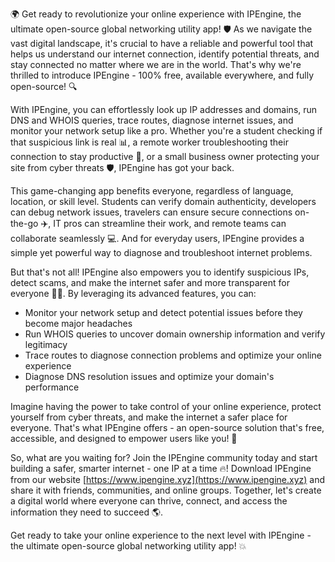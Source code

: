 🌍 Get ready to revolutionize your online experience with IPEngine, the ultimate open-source global networking utility app! 🛡️ As we navigate the vast digital landscape, it's crucial to have a reliable and powerful tool that helps us understand our internet connection, identify potential threats, and stay connected no matter where we are in the world. That's why we're thrilled to introduce IPEngine - 100% free, available everywhere, and fully open-source! 🔍

With IPEngine, you can effortlessly look up IP addresses and domains, run DNS and WHOIS queries, trace routes, diagnose internet issues, and monitor your network setup like a pro. Whether you're a student checking if that suspicious link is real 📊, a remote worker troubleshooting their connection to stay productive 💼, or a small business owner protecting your site from cyber threats 🛡️, IPEngine has got your back.

This game-changing app benefits everyone, regardless of language, location, or skill level. Students can verify domain authenticity, developers can debug network issues, travelers can ensure secure connections on-the-go ✈️, IT pros can streamline their work, and remote teams can collaborate seamlessly 💻. And for everyday users, IPEngine provides a simple yet powerful way to diagnose and troubleshoot internet problems.

But that's not all! IPEngine also empowers you to identify suspicious IPs, detect scams, and make the internet safer and more transparent for everyone 🕵️‍♀️. By leveraging its advanced features, you can:

* Monitor your network setup and detect potential issues before they become major headaches
* Run WHOIS queries to uncover domain ownership information and verify legitimacy
* Trace routes to diagnose connection problems and optimize your online experience
* Diagnose DNS resolution issues and optimize your domain's performance

Imagine having the power to take control of your online experience, protect yourself from cyber threats, and make the internet a safer place for everyone. That's what IPEngine offers - an open-source solution that's free, accessible, and designed to empower users like you! 🌟

So, what are you waiting for? Join the IPEngine community today and start building a safer, smarter internet - one IP at a time 🔥! Download IPEngine from our website [https://www.ipengine.xyz](https://www.ipengine.xyz) and share it with friends, communities, and online groups. Together, let's create a digital world where everyone can thrive, connect, and access the information they need to succeed 🌎.

Get ready to take your online experience to the next level with IPEngine - the ultimate open-source global networking utility app! 💥